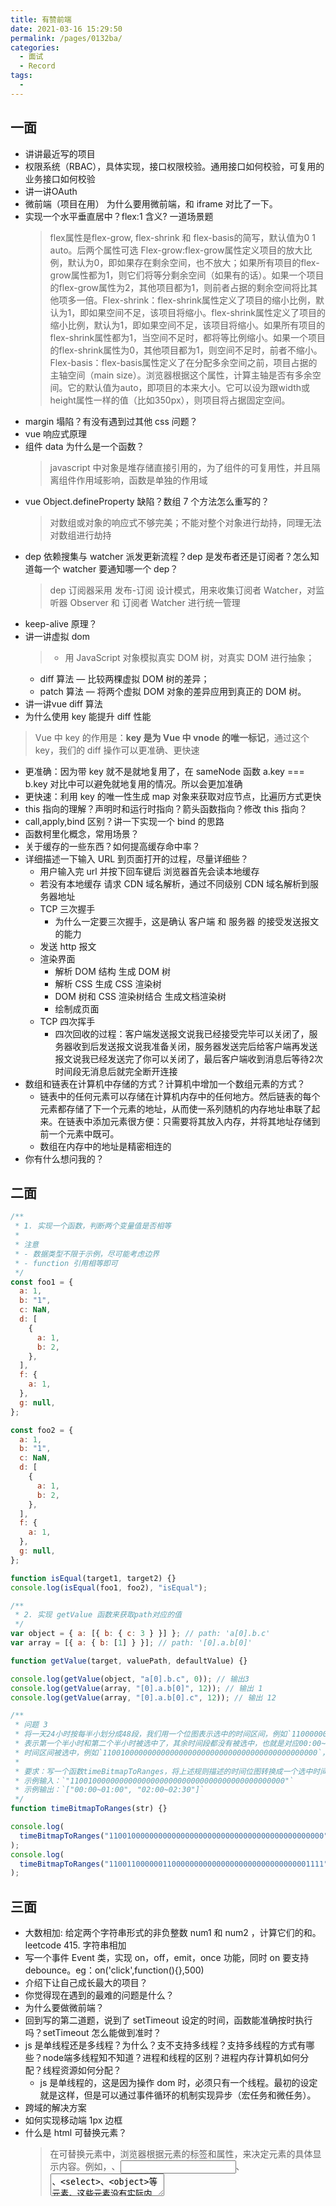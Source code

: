 ```yaml
---
title: 有赞前端
date: 2021-03-16 15:29:50
permalink: /pages/0132ba/
categories:
  - 面试
  - Record
tags:
  - 
---
```



## 一面
- 讲讲最近写的项目
- 权限系统（RBAC），具体实现，接口权限校验。通用接口如何校验，可复用的业务接口如何校验
- 讲一讲OAuth
- 微前端（项目在用） 为什么要用微前端，和 iframe 对比了一下。
- 实现一个水平垂直居中？flex:1 含义? 一道场景题
  > flex属性是flex-grow, flex-shrink 和 flex-basis的简写，默认值为0 1 auto。后两个属性可选
  > Flex-grow:flex-grow属性定义项目的放大比例，默认为0，即如果存在剩余空间，也不放大；如果所有项目的flex-grow属性都为1，则它们将等分剩余空间（如果有的话）。如果一个项目的flex-grow属性为2，其他项目都为1，则前者占据的剩余空间将比其他项多一倍。Flex-shrink：flex-shrink属性定义了项目的缩小比例，默认为1，即如果空间不足，该项目将缩小。flex-shrink属性定义了项目的缩小比例，默认为1，即如果空间不足，该项目将缩小。如果所有项目的flex-shrink属性都为1，当空间不足时，都将等比例缩小。如果一个项目的flex-shrink属性为0，其他项目都为1，则空间不足时，前者不缩小。Flex-basis：flex-basis属性定义了在分配多余空间之前，项目占据的主轴空间（main size）。浏览器根据这个属性，计算主轴是否有多余空间。它的默认值为auto，即项目的本来大小。它可以设为跟width或height属性一样的值（比如350px），则项目将占据固定空间。
- margin 塌陷？有没有遇到过其他 css 问题？
- vue 响应式原理
- 组件 data 为什么是一个函数？
  > javascript 中对象是堆存储直接引用的，为了组件的可复用性，并且隔离组件作用域影响，函数是单独的作用域
- vue Object.defineProperty 缺陷？数组 7 个方法怎么重写的？
  > 对数组或对象的响应式不够完美；不能对整个对象进行劫持，同理无法对数组进行劫持
- dep 依赖搜集与 watcher 派发更新流程？dep 是发布者还是订阅者？怎么知道每一个 watcher 要通知哪一个 dep？
  > dep 订阅器采用 发布-订阅 设计模式，用来收集订阅者 Watcher，对监听器 Observer 和 订阅者 Watcher 进行统一管理
- keep-alive 原理？
- 讲一讲虚拟 dom
  > - 用 JavaScript 对象模拟真实 DOM 树，对真实 DOM 进行抽象；
    - diff 算法 — 比较两棵虚拟 DOM 树的差异；
    - patch 算法 — 将两个虚拟 DOM 对象的差异应用到真正的 DOM 树。
- 讲一讲vue diff 算法
- 为什么使用 key 能提升 diff 性能
 > Vue 中 key 的作用是：**key 是为 Vue 中 vnode 的唯一标记**，通过这个 key，我们的 diff 操作可以更准确、更快速
  - 更准确：因为带 key 就不是就地复用了，在 sameNode 函数 a.key === b.key 对比中可以避免就地复用的情况。所以会更加准确
  - 更快速：利用 key 的唯一性生成 map 对象来获取对应节点，比遍历方式更快
- this 指向的理解？声明时和运行时指向？箭头函数指向？修改 this 指向？
- call,apply,bind 区别？讲一下实现一个 bind 的思路
- 函数柯里化概念，常用场景？
- 关于缓存的一些东西？如何提高缓存命中率？
- 详细描述一下输入 URL 到页面打开的过程，尽量详细些？
  - 用户输入完 url 并按下回车键后 浏览器首先会读本地缓存
  - 若没有本地缓存 请求 CDN 域名解析，通过不同级别 CDN 域名解析到服务器地址
  - TCP 三次握手
    - 为什么一定要三次握手，这是确认 客户端 和 服务器 的接受发送报文的能力
  - 发送 http 报文
  - 渲染界面
    - 解析 DOM 结构 生成 DOM 树
    - 解析 CSS 生成 CSS 渲染树
    - DOM 树和 CSS 渲染树结合 生成文档渲染树
    - 绘制成页面
  - TCP 四次挥手
    - 四次回收的过程：客户端发送报文说我已经接受完毕可以关闭了，服务器收到后发送报文说我准备关闭，服务器发送完后给客户端再发送报文说我已经发送完了你可以关闭了，最后客户端收到消息后等待2次时间段无消息后就完全断开连接
- 数组和链表在计算机中存储的方式？计算机中增加一个数组元素的方式？
  - 链表中的任何元素可以存储在计算机内存中的任何地方。然后链表的每个元素都存储了下一个元素的地址，从而使一系列随机的内存地址串联了起来。在链表中添加元素很方便：只需要将其放入内存，并将其地址存储到前一个元素中既可。
  - 数组在内存中的地址是精密相连的
- 你有什么想问我的？

## 二面
``` javascript
/**
 * 1. 实现一个函数，判断两个变量值是否相等
 *
 * 注意
 * - 数据类型不限于示例，尽可能考虑边界
 * - function 引用相等即可
 */
const foo1 = {
  a: 1,
  b: "1",
  c: NaN,
  d: [
    {
      a: 1,
      b: 2,
    },
  ],
  f: {
    a: 1,
  },
  g: null,
};

const foo2 = {
  a: 1,
  b: "1",
  c: NaN,
  d: [
    {
      a: 1,
      b: 2,
    },
  ],
  f: {
    a: 1,
  },
  g: null,
};

function isEqual(target1, target2) {}
console.log(isEqual(foo1, foo2), "isEqual");

/**
 * 2. 实现 getValue 函数来获取path对应的值
 */
var object = { a: [{ b: { c: 3 } }] }; // path: 'a[0].b.c'
var array = [{ a: { b: [1] } }]; // path: '[0].a.b[0]'

function getValue(target, valuePath, defaultValue) {}

console.log(getValue(object, "a[0].b.c", 0)); // 输出3
console.log(getValue(array, "[0].a.b[0]", 12)); // 输出 1
console.log(getValue(array, "[0].a.b[0].c", 12)); // 输出 12

/**
 * 问题 3
 * 将一天24小时按每半小划分成48段，我们用一个位图表示选中的时间区间，例如`110000000000000000000000000000000000000000000000`，
 * 表示第一个半小时和第二个半小时被选中了，其余时间段都没有被选中，也就是对应00:00~01:00这个时间区间。一个位图中可能有多个不连续的
 * 时间区间被选中，例如`110010000000000000000000000000000000000000000000`，表示00:00-1:00和02:00-02:30这两个时间区间被选中了。
 *
 * 要求：写一个函数timeBitmapToRanges，将上述规则描述的时间位图转换成一个选中时间区间的数组。
 * 示例输入：`"110010000000000000000000000000000000000000000000"`
 * 示例输出：`["00:00~01:00", "02:00~02:30"]`
 */
function timeBitmapToRanges(str) {}

console.log(
  timeBitmapToRanges("110010000000000000000000000000000000000000000000")
);
console.log(
  timeBitmapToRanges("110011000000110000000000000000000000000000001111")
);
```

## 三面
- 大数相加: 给定两个字符串形式的非负整数 num1 和 num2 ，计算它们的和。leetcode 415. 字符串相加
- 写一个事件 Event 类，实现 on，off，emit，once 功能，同时 on 要支持 debounce。eg：on('click',function(){},500)
- 介绍下让自己成长最大的项目？
- 你觉得现在遇到的最难的问题是什么？
- 为什么要做微前端？
- 回到写的第二道题，说到了 setTimeout 设定的时间，函数能准确按时执行吗？setTimeout 怎么能做到准时？
- js 是单线程还是多线程？为什么？支不支持多线程？支持多线程的方式有哪些？node端多线程知不知道？进程和线程的区别？进程内存计算机如何分配？线程资源如何分配？
  - js 是单线程的，这是因为操作 dom 时，必须只有一个线程。最初的设定就是这样，但是可以通过事件循环的机制实现异步（宏任务和微任务）。
- 跨域的解决方案
- 如何实现移动端 1px 边框
- 什么是 html 可替换元素？
  > 在可替换元素中，浏览器根据元素的标签和属性，来决定元素的具体显示内容。例如，<img>、<input>、<textarea>、<select>、<object>等元素。这些元素没有实际内容，是空元素。但<img>元素的<img>标签的src属性的值（略拗口）会提供图片信息，浏览器会读取这些信息并显示出来。而如果直接查看html代码，则看不到图片的实际内容。另外，浏览器还会根据<input>标签的type属性来决定是显示输入框，还是单选按钮。而且，可替换元素是可修改宽、高 等信息的，不可替换元素则不能修改。
- 一个图片对应多个 cdn 地址，如果第一个地址不能用了，需要换成下一个，怎么做？
- vue 生命周期详细描述下？改变组件 data 里面的东西会触发什么生命周期？
- vue2.x 响应式原理？Object.defineProperty 的一些参数？
- for in可以遍历出来那些东西？for in可以遍历数组吗？可以遍历出那些东西？
- vue组件 scoped作用？实现原理？其他的css隔离方案？
- 怎么用ES5 去实现ES6类的继承？
- 你觉得 eslint 有哪些规则比较有用？
- http1.1和http2的区别？http1.1中做了哪些项目优化？http1.1中用的哪些优化手段，会在http2中失效？http2.0还存在什么问题？http3了解吗？
